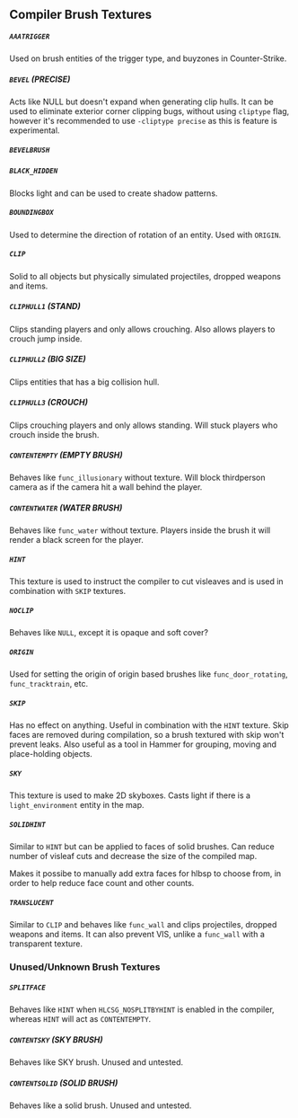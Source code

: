 ## Compiler Brush Textures

##### `AAATRIGGER`
  Used on brush entities of the trigger type, and buyzones in Counter-Strike.

##### `BEVEL` (PRECISE)
  Acts like NULL but doesn't expand when generating clip hulls. It can be used
  to eliminate exterior corner clipping bugs, without using
  `cliptype` flag, however it's recommended to use `-cliptype precise` as this
  is feature is experimental.

##### `BEVELBRUSH`


##### `BLACK_HIDDEN`
  Blocks light and can be used to create shadow patterns.

##### `BOUNDINGBOX`
  Used to determine the direction of rotation of an entity. Used with `ORIGIN`.

##### `CLIP`
  Solid to all objects but physically simulated projectiles, dropped
  weapons and items.

##### `CLIPHULL1` (STAND)
  Clips standing players and only allows crouching. Also allows players to
  crouch jump inside.

##### `CLIPHULL2` (BIG SIZE)
  Clips entities that has a big collision hull.

##### `CLIPHULL3` (CROUCH)
  Clips crouching players and only allows standing. Will stuck players who
  crouch inside the brush.

##### `CONTENTEMPTY` (EMPTY BRUSH)
  Behaves like `func_illusionary` without texture. Will block thirdperson
  camera as if the camera hit a wall behind the player.

##### `CONTENTWATER` (WATER BRUSH)
  Behaves like `func_water` without texture. Players inside the brush it will
  render a black screen for the player.

##### `HINT`
  This texture is used to instruct the compiler to cut visleaves and is used
  in combination with `SKIP` textures.

##### `NOCLIP`
  Behaves like `NULL`, except it is opaque and soft cover?

##### `ORIGIN`
  Used for setting the origin of origin based brushes like
  `func_door_rotating`, `func_tracktrain`, etc.

##### `SKIP`
  Has no effect on anything. Useful in combination with the `HINT` texture.
  Skip faces are removed during compilation, so a brush textured with skip won't prevent leaks. Also useful as a tool in Hammer for grouping, moving and
  place-holding objects.

##### `SKY`
  This texture is used to make 2D skyboxes. Casts light if there is a
  `light_environment` entity in the map.

##### `SOLIDHINT`
  Similar to `HINT` but can be applied to faces of solid brushes. Can reduce
  number of visleaf cuts and decrease the size of the compiled map.

  Makes it possibe to manually add extra faces for hlbsp to choose from, in order to help reduce face count and other counts.

##### `TRANSLUCENT`
  Similar to `CLIP` and behaves like `func_wall` and clips projectiles, dropped weapons and items. It can also prevent VIS, unlike a `func_wall`
  with a transparent texture.

### Unused/Unknown Brush Textures

##### `SPLITFACE`
  Behaves like  `HINT` when `HLCSG_NOSPLITBYHINT` is enabled in the compiler,
  whereas `HINT` will act as `CONTENTEMPTY`.

##### `CONTENTSKY` (SKY BRUSH)
  Behaves like SKY brush. Unused and untested.

##### `CONTENTSOLID` (SOLID BRUSH)
  Behaves like a solid brush. Unused and untested.
